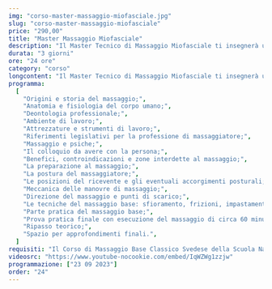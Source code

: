 ```yaml
---
img: "corso-master-massaggio-miofasciale.jpg"
slug: "corso-master-massaggio-miofasciale"
price: "290,00"
title: "Master Massaggio Miofasciale"
description: "Il Master Tecnico di Massaggio Miofasciale ti insegnerà una tecnica di massaggio che si focalizza sulla fascia, ovvero il tessuto connettivo che avvolge e sostiene il nostro corpo a vari livelli. Il massaggio miofasciale è una tecnica che combina diverse manovre, come pressioni e scivolamenti intensi, lenti e ripetuti, che vengono applicate con le mani e le dita del massaggiatore. Il massaggio miofasciale ha lo scopo di riequilibrare gli squilibri fasciali, migliorare la postura e risolvere dolori muscolari e articolari. Il massaggio miofasciale ha molti benefici: decontrae, rilassa, tonifica e rigenera i muscoli e i tessuti, stimola la circolazione sanguigna e linfatica, elimina le tossine, drena i liquidi in eccesso, rafforza il sistema immunitario, migliora la postura e la performance muscolare. Nel master imparerai la teoria e la pratica del massaggio miofasciale, studierai l’anatomia e la fisiologia della fascia, approfondirai le tecniche di massaggio per le diverse zone del corpo. Il master ti renderà in grado di praticare un massaggio miofasciale efficace e sicuro, ottenendo un’azione terapeutica e preventiva su tutto il sistema fasciale. "
durata: "3 giorni"
ore: "24 ore"
category: "corso"
longcontent: "Il Master Tecnico di Massaggio Miofasciale ti insegnerà una tecnica di massaggio che si focalizza sulla fascia, ovvero il tessuto connettivo che avvolge e sostiene il nostro corpo a vari livelli. Il massaggio miofasciale è una tecnica che combina diverse manovre, come pressioni e scivolamenti intensi, lenti e ripetuti, che vengono applicate con le mani e le dita del massaggiatore. Il massaggio miofasciale ha lo scopo di riequilibrare gli squilibri fasciali, migliorare la postura e risolvere dolori muscolari e articolari. Il massaggio miofasciale ha molti benefici: decontrae, rilassa, tonifica e rigenera i muscoli e i tessuti, stimola la circolazione sanguigna e linfatica, elimina le tossine, drena i liquidi in eccesso, rafforza il sistema immunitario, migliora la postura e la performance muscolare. Nel master imparerai la teoria e la pratica del massaggio miofasciale, studierai l’anatomia e la fisiologia della fascia, approfondirai le tecniche di massaggio per le diverse zone del corpo. Il master ti renderà in grado di praticare un massaggio miofasciale efficace e sicuro, ottenendo un’azione terapeutica e preventiva su tutto il sistema fasciale."
programma:
  [
    "Origini e storia del massaggio;",
    "Anatomia e fisiologia del corpo umano;",
    "Deontologia professionale;",
    "Ambiente di lavoro;",
    "Attrezzature e strumenti di lavoro;",
    "Riferimenti legislativi per la professione di massaggiatore;",
    "Massaggio e psiche;",
    "Il colloquio da avere con la persona;",
    "Benefici, controindicazioni e zone interdette al massaggio;",
    "La preparazione al massaggio;",
    "La postura del massaggiatore;",
    "Le posizioni del ricevente e gli eventuali accorgimenti posturali;",
    "Meccanica delle manovre di massaggio;",
    "Direzione del massaggio e punti di scarico;",
    "Le tecniche del massaggio base: sfioramento, frizioni, impastamenti, vibrazioni e percussioni in tutte le loro varianti e manovre;",
    "Parte pratica del massaggio base;",
    "Prova pratica finale con esecuzione del massaggio di circa 60 minuti;",
    "Ripasso teorico;",
    "Spazio per approfondimenti finali.",
  ]
requisiti: "Il Corso di Massaggio Base Classico Svedese della Scuola Nazionale di Massaggio Tao® è il corso per eccellenza più completo tra tutti. Esso è aperto e rivolto a chiunque, quindi non è necessario avere un'esperienza di base precedente. Il Massaggio Base Classico Svedese è particolarmente consigliato a chi non ha esperienza nelle tecniche di massaggio occidentali quali Sfioramenti, Frizioni, Impastamenti, Vibrazioni e Percussioni in tutte le loro varianti."
videosrc: "https://www.youtube-nocookie.com/embed/IqWZWg1zzjw"
programmazione: ["23 09 2023"]
order: "24"
---
```

